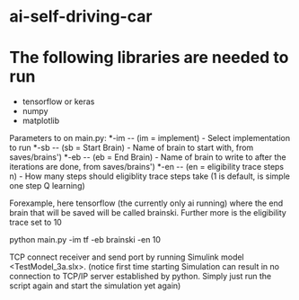 # ai-self-driving-car

# The following libraries are needed to run
* tensorflow or keras
* numpy
* matplotlib


Parameters to on main.py:
    *-im -- (im = implement) - Select implementation to run
    *-sb -- (sb = Start Brain) - Name of brain to start with, from saves/brains')
    *-eb -- (eb = End Brain) - Name of brain to write to after the iterations are done, from saves/brains')
    *-en -- (en = eligibility trace steps n) - How many steps should eligiblity trace steps take (1 is default, is simple one step Q learning)
    
Forexample, here tensorflow (the currently only ai running) where the end brain
that will be saved will be called brainski. Further more is the eligibility
trace set to 10

python main.py -im tf -eb brainski -en 10


TCP connect receiver and send port by running Simulink model <TestModel_3a.slx>. (notice first time starting Simulation can result in 
no connection to TCP/IP server established by python. Simply just run the script again and start the simulation yet again)